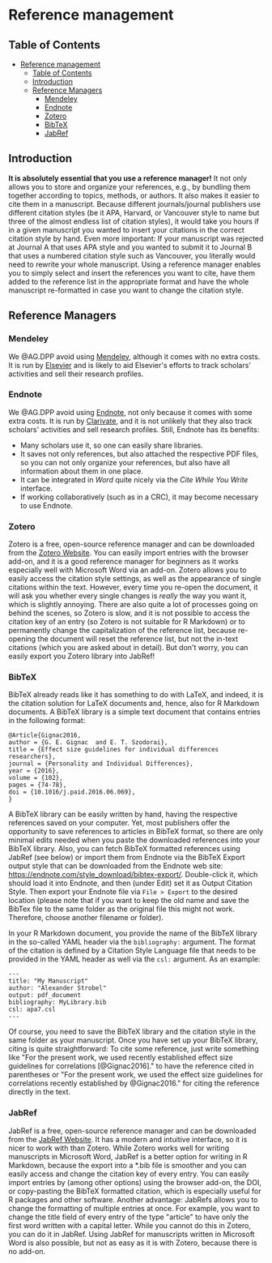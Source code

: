 # Reference management

## Table of Contents

- [Reference management](#reference-management)
  - [Table of Contents](#table-of-contents)
  - [Introduction](#introduction)
  - [Reference Managers](#reference-managers)
    - [Mendeley](#mendeley)
    - [Endnote](#endnote)
    - [Zotero](#zotero)
    - [BibTeX](#bibtex)
    - [JabRef](#jabref)

## Introduction

**It is absolutely essential that you use a reference manager!** It not only allows you to store and organize your references, e.g., by bundling them together according to topics, methods, or authors. It also makes it easier to cite them in a manuscript. Because different journals/journal publishers use different citation styles (be it APA, Harvard, or Vancouver style to name but three of the almost endless list of citation styles), it would take you hours if in a given manuscript you wanted to insert your citations in the correct citation style by hand. Even more important: If your manuscript was rejected at Journal A that uses APA style and you wanted to submit it to Journal B that uses a numbered citation style such as Vancouver, you literally would need to rewrite your whole manuscript. Using a reference manager enables you to simply select and insert the references you want to cite, have them added to the reference list in the appropriate format and have the whole manuscript re-formatted in case you want to change the citation style.

## Reference Managers

### Mendeley

We @AG.DPP avoid using [Mendeley](https://www.mendeley.com), although it comes with no extra costs. It is run by [Elsevier](https://de.wikipedia.org/wiki/Elsevier#Kritik_an_Elsevier) and is likely to aid Elsevier's efforts to track scholars' activities and sell their research profiles.

### Endnote

We @AG.DPP avoid using [Endnote](https://endnote.com), not only because it comes with some extra costs. 
It is run by [Clarivate](https://en.wikipedia.org/wiki/Clarivate), and it is not unlikely that they also track scholars' activities and sell research profiles.
Still, Endnote has its benefits:

- Many scholars use it, so one can easily share libraries.
- It saves not only references, but also attached the respective PDF files, so you can not only organize your references, but also have all information about them in one place.
- It can be integrated in *Word* quite nicely via the *Cite While You Write* interface.
- If working collaboratively (such as in a CRC), it may become necessary to use Endnote.

### Zotero

Zotero is a free, open-source reference manager and can be downloaded from the [Zotero Website](https://www.zotero.org/).
You can easily import entries with the browser add-on, and it is a good reference manager for beginners as it works especially well with Microsoft Word via an add-on.
Zotero allows you to easily access the citation style settings, as well as the appearance of single citations within the text.
However, every time you re-open the document, it will ask you whether every single changes is _really_ the way you want it, which is slightly annoying.
There are also quite a lot of processes going on behind the scenes, so Zotero is slow, and it is not possible to access the citation key of an entry (so Zotero is not suitable for R Markdown) or to permanently change the capitalization of the reference list, because re-opening the document will reset the reference list, but not the in-text citations (which you are asked about in detail).
But don't worry, you can easily export you Zotero library into JabRef!

### BibTeX

BibTeX already reads like it has something to do with LaTeX, and indeed, it is the citation solution for LaTeX documents and, hence, also for R Markdown documents. 
A BibTeX library is a simple text document that contains entries in the following format:

```
@Article{Gignac2016,
author = {G. E. Gignac  and E. T. Szodorai},
title = {Effect size guidelines for individual differences researchers},
journal = {Personality and Individual Differences},
year = {2016},
volume = {102},
pages = {74-78},
doi = {10.1016/j.paid.2016.06.069},
}
```

A BibTeX library can be easily written by hand, having the respective references saved on your computer.
Yet, most publishers offer the opportunity to save references to articles in BibTeX format, so there are only minimal edits needed when you paste the downloaded references into your BibTeX library.
Also, you can fetch BibTeX formatted references using JabRef (see below) or import them from Endnote via the BibTeX Export output style that can be downloaded from the Endnote web site: <https://endnote.com/style_download/bibtex-export/>.
Double-click it, which should load it into Endnote, and then (under Edit) set it as Output Citation Style.
Then export your Endnote file via `File > Export` to the desired location (please note that if you want to keep the old name and save the BibTex file to the same folder as the original file this might not work. 
Therefore, choose another filename or folder).

In your R Markdown document, you provide the name of the BibTeX library in the so-called YAML header via the `bibliography:` argument. 
The format of the citation is defined by a Citation Style Language file that needs to be provided in the YAML header as well via the `csl:` argument. 
As an example:

```
---
title: "My Manuscript"
author: "Alexander Strobel"
output: pdf_document
bibliography: MyLibrary.bib
csl: apa7.csl
---
```

Of course, you need to save the BibTeX library and the citation style in the same folder as your manuscript. 
Once you have set up your BibTeX library, citing is quite straightforward: 
To cite some reference, just write something like "For the present work, we used recently established effect size guidelines for correlations [@Gignac2016]." to have the reference cited in parentheses or "For the present work, we used the effect size guidelines for correlations recently established by @Gignac2016." for citing the reference directly in the text.   

### JabRef

JabRef is a free, open-source reference manager and can be downloaded from the [JabRef Website](https://www.jabref.org/).
It has a modern and intuitive interface, so it is nicer to work with than Zotero. While Zotero works well for writing manuscripts in Microsoft Word, JabRef is a better option for writing in R Markdown, because the export into a *.bib file is smoother and you can easily access and change the citation key of every entry.
You can easily import entries by (among other options) using the browser add-on, the DOI, or copy-pasting the BibTeX formatted citation, which is especially useful for R packages and other software.
Another advantage: JabRefs allows you to change the formatting of multiple entries at once.
For example, you want to change the title field of every entry of the type "article" to have only the first word written with a capital letter.
While you cannot do this in Zotero, you can do it in JabRef.
Using JabRef for manuscripts written in Microsoft Word is also possible, but not as easy as it is with Zotero, because there is no add-on.
